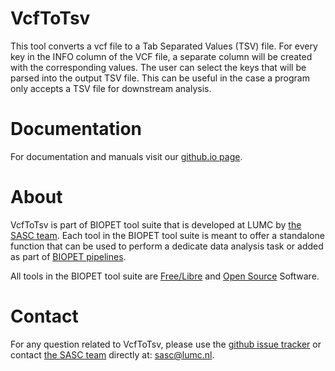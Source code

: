 # VcfToTsv


This tool converts a vcf file to a Tab Separated Values (TSV) file. For every key in the INFO column of the VCF file,
a separate column will be created with the corresponding values. The user can select the keys that will be parsed into
the output TSV file. This can be useful in the case a program only accepts a TSV file for downstream analysis.

    

# Documentation

For documentation and manuals visit our [github.io page](https://biopet.github.io/vcftotsv).

# About


VcfToTsv is part of BIOPET tool suite that is developed at LUMC by [the SASC team](http://sasc.lumc.nl/).
Each tool in the BIOPET tool suite is meant to offer a standalone function that can be used to perform a
dedicate data analysis task or added as part of [BIOPET pipelines](http://biopet-docs.readthedocs.io/en/latest/).

All tools in the BIOPET tool suite are [Free/Libre](https://www.gnu.org/philosophy/free-sw.html) and
[Open Source](https://opensource.org/osd) Software.
    

# Contact


<p>
  <!-- Obscure e-mail address for spammers -->
For any question related to VcfToTsv, please use the
<a href='https://github.com/biopet/vcftotsv/issues'>github issue tracker</a>
or contact
 <a href='http://sasc.lumc.nl/'>the SASC team</a> directly at: <a href='&#109;&#97;&#105;&#108;&#116;&#111;&#58;&#115;&#97;&#115;&#99;&#64;&#108;&#117;&#109;&#99;&#46;&#110;&#108;'>
&#115;&#97;&#115;&#99;&#64;&#108;&#117;&#109;&#99;&#46;&#110;&#108;</a>.
</p>

     

